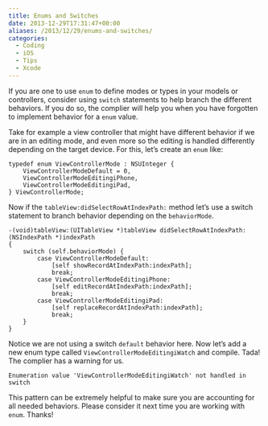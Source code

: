 ```yaml
---
title: Enums and Switches
date: 2013-12-29T17:31:47+00:00
aliases: /2013/12/29/enums-and-switches/
categories:
  - Coding
  - iOS
  - Tips
  - Xcode
---
```


If you are one to use `enum` to define modes or types in your models or controllers, consider using `switch` statements to help branch the different behaviors. If you do so, the complier will help you when you have forgotten to implement behavior for a `enum` value.

Take for example a view controller that might have different behavior if we are in an editing mode, and even more so the editing is handled differently depending on the target device. For this, let&#8217;s create an `enum` like:

    typedef enum ViewControllerMode : NSUInteger {
        ViewControllerModeDefault = 0,
        ViewControllerModeEditingiPhone,
        ViewControllerModeEditingiPad,
    } ViewControllerMode;

Now if the `tableView:didSelectRowAtIndexPath:` method let&#8217;s use a switch statement to branch behavior depending on the `behaviorMode`.

    -(void)tableView:(UITableView *)tableView didSelectRowAtIndexPath:(NSIndexPath *)indexPath
    {
        switch (self.behaviorMode) {
            case ViewControllerModeDefault:
                [self showRecordAtIndexPath:indexPath];
                break;
            case ViewControllerModeEditingiPhone:
                [self editRecordAtIndexPath:indexPath];
                break;
            case ViewControllerModeEditingiPad:
                [self replaceRecordAtIndexPath:indexPath];
                break;
        }
    }

Notice we are not using a switch `default` behavior here. Now let&#8217;s add a new enum type called `ViewControllerModeEditingiWatch` and compile. Tada! The complier has a warning for us.

    Enumeration value 'ViewControllerModeEditingiWatch' not handled in switch

This pattern can be extremely helpful to make sure you are accounting for all needed behaviors. Please consider it next time you are working with `enum`. Thanks!
